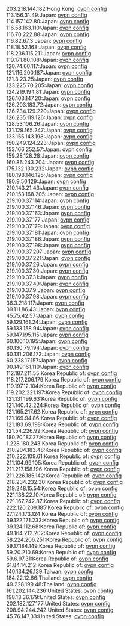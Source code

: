 203.218.144.182:Hong Kong: [ovpn config](vpn/203_218_144_182.ovpn)  
113.156.31.49:Japan: [ovpn config](vpn/113_156_31_49.ovpn)  
114.157.142.80:Japan: [ovpn config](vpn/114_157_142_80.ovpn)  
116.58.163.110:Japan: [ovpn config](vpn/116_58_163_110.ovpn)  
116.70.222.88:Japan: [ovpn config](vpn/116_70_222_88.ovpn)  
116.82.67.3:Japan: [ovpn config](vpn/116_82_67_3.ovpn)  
118.18.52.168:Japan: [ovpn config](vpn/118_18_52_168.ovpn)  
118.236.115.211:Japan: [ovpn config](vpn/118_236_115_211.ovpn)  
119.171.80.108:Japan: [ovpn config](vpn/119_171_80_108.ovpn)  
120.74.60.117:Japan: [ovpn config](vpn/120_74_60_117.ovpn)  
121.116.200.187:Japan: [ovpn config](vpn/121_116_200_187.ovpn)  
121.3.23.25:Japan: [ovpn config](vpn/121_3_23_25.ovpn)  
123.225.70.205:Japan: [ovpn config](vpn/123_225_70_205.ovpn)  
124.219.194.81:Japan: [ovpn config](vpn/124_219_194_81.ovpn)  
126.103.147.20:Japan: [ovpn config](vpn/126_103_147_20.ovpn)  
126.203.183.72:Japan: [ovpn config](vpn/126_203_183_72.ovpn)  
126.234.129.220:Japan: [ovpn config](vpn/126_234_129_220.ovpn)  
126.235.119.126:Japan: [ovpn config](vpn/126_235_119_126.ovpn)  
128.53.106.26:Japan: [ovpn config](vpn/128_53_106_26.ovpn)  
131.129.165.247:Japan: [ovpn config](vpn/131_129_165_247.ovpn)  
133.155.143.198:Japan: [ovpn config](vpn/133_155_143_198.ovpn)  
150.249.124.223:Japan: [ovpn config](vpn/150_249_124_223.ovpn)  
153.166.252.57:Japan: [ovpn config](vpn/153_166_252_57.ovpn)  
159.28.128.28:Japan: [ovpn config](vpn/159_28_128_28.ovpn)  
160.86.243.204:Japan: [ovpn config](vpn/160_86_243_204.ovpn)  
175.132.130.232:Japan: [ovpn config](vpn/175_132_130_232.ovpn)  
180.198.146.125:Japan: [ovpn config](vpn/180_198_146_125.ovpn)  
180.9.50.129:Japan: [ovpn config](vpn/180_9_50_129.ovpn)  
210.143.21.43:Japan: [ovpn config](vpn/210_143_21_43.ovpn)  
210.153.168.205:Japan: [ovpn config](vpn/210_153_168_205.ovpn)  
219.100.37.114:Japan: [ovpn config](vpn/219_100_37_114.ovpn)  
219.100.37.146:Japan: [ovpn config](vpn/219_100_37_146.ovpn)  
219.100.37.163:Japan: [ovpn config](vpn/219_100_37_163.ovpn)  
219.100.37.177:Japan: [ovpn config](vpn/219_100_37_177.ovpn)  
219.100.37.179:Japan: [ovpn config](vpn/219_100_37_179.ovpn)  
219.100.37.181:Japan: [ovpn config](vpn/219_100_37_181.ovpn)  
219.100.37.186:Japan: [ovpn config](vpn/219_100_37_186.ovpn)  
219.100.37.198:Japan: [ovpn config](vpn/219_100_37_198.ovpn)  
219.100.37.207:Japan: [ovpn config](vpn/219_100_37_207.ovpn)  
219.100.37.221:Japan: [ovpn config](vpn/219_100_37_221.ovpn)  
219.100.37.26:Japan: [ovpn config](vpn/219_100_37_26.ovpn)  
219.100.37.30:Japan: [ovpn config](vpn/219_100_37_30.ovpn)  
219.100.37.31:Japan: [ovpn config](vpn/219_100_37_31.ovpn)  
219.100.37.49:Japan: [ovpn config](vpn/219_100_37_49.ovpn)  
219.100.37.9:Japan: [ovpn config](vpn/219_100_37_9.ovpn)  
219.100.37.98:Japan: [ovpn config](vpn/219_100_37_98.ovpn)  
36.3.218.117:Japan: [ovpn config](vpn/36_3_218_117.ovpn)  
39.111.86.43:Japan: [ovpn config](vpn/39_111_86_43.ovpn)  
45.75.42.57:Japan: [ovpn config](vpn/45_75_42_57.ovpn)  
59.129.161.24:Japan: [ovpn config](vpn/59_129_161_24.ovpn)  
59.133.158.94:Japan: [ovpn config](vpn/59_133_158_94.ovpn)  
59.147.195.115:Japan: [ovpn config](vpn/59_147_195_115.ovpn)  
60.100.10.195:Japan: [ovpn config](vpn/60_100_10_195.ovpn)  
60.130.79.194:Japan: [ovpn config](vpn/60_130_79_194.ovpn)  
60.131.206.172:Japan: [ovpn config](vpn/60_131_206_172.ovpn)  
60.238.17.157:Japan: [ovpn config](vpn/60_238_17_157.ovpn)  
90.149.161.110:Japan: [ovpn config](vpn/90_149_161_110.ovpn)  
112.187.211.55:Korea Republic of: [ovpn config](vpn/112_187_211_55.ovpn)  
118.217.206.179:Korea Republic of: [ovpn config](vpn/118_217_206_179.ovpn)  
119.197.12.104:Korea Republic of: [ovpn config](vpn/119_197_12_104.ovpn)  
119.202.221.197:Korea Republic of: [ovpn config](vpn/119_202_221_197.ovpn)  
121.131.199.63:Korea Republic of: [ovpn config](vpn/121_131_199_63.ovpn)  
121.140.42.224:Korea Republic of: [ovpn config](vpn/121_140_42_224.ovpn)  
121.165.217.62:Korea Republic of: [ovpn config](vpn/121_165_217_62.ovpn)  
121.169.94.86:Korea Republic of: [ovpn config](vpn/121_169_94_86.ovpn)  
121.183.69.198:Korea Republic of: [ovpn config](vpn/121_183_69_198.ovpn)  
121.54.226.99:Korea Republic of: [ovpn config](vpn/121_54_226_99.ovpn)  
180.70.187.27:Korea Republic of: [ovpn config](vpn/180_70_187_27.ovpn)  
1.228.180.243:Korea Republic of: [ovpn config](vpn/1_228_180_243.ovpn)  
210.204.183.48:Korea Republic of: [ovpn config](vpn/210_204_183_48.ovpn)  
210.222.109.61:Korea Republic of: [ovpn config](vpn/210_222_109_61.ovpn)  
211.104.99.105:Korea Republic of: [ovpn config](vpn/211_104_99_105.ovpn)  
211.217.158.196:Korea Republic of: [ovpn config](vpn/211_217_158_196.ovpn)  
211.226.185.142:Korea Republic of: [ovpn config](vpn/211_226_185_142.ovpn)  
218.234.232.30:Korea Republic of: [ovpn config](vpn/218_234_232_30.ovpn)  
219.248.15.54:Korea Republic of: [ovpn config](vpn/219_248_15_54.ovpn)  
221.138.22.10:Korea Republic of: [ovpn config](vpn/221_138_22_10.ovpn)  
221.167.242.87:Korea Republic of: [ovpn config](vpn/221_167_242_87.ovpn)  
222.120.209.185:Korea Republic of: [ovpn config](vpn/222_120_209_185.ovpn)  
27.124.173.124:Korea Republic of: [ovpn config](vpn/27_124_173_124.ovpn)  
39.122.171.233:Korea Republic of: [ovpn config](vpn/39_122_171_233.ovpn)  
39.124.112.68:Korea Republic of: [ovpn config](vpn/39_124_112_68.ovpn)  
49.164.212.202:Korea Republic of: [ovpn config](vpn/49_164_212_202.ovpn)  
58.224.206.251:Korea Republic of: [ovpn config](vpn/58_224_206_251.ovpn)  
59.17.184.149:Korea Republic of: [ovpn config](vpn/59_17_184_149.ovpn)  
59.20.210.69:Korea Republic of: [ovpn config](vpn/59_20_210_69.ovpn)  
59.6.97.31:Korea Republic of: [ovpn config](vpn/59_6_97_31.ovpn)  
61.84.14.212:Korea Republic of: [ovpn config](vpn/61_84_14_212.ovpn)  
140.134.26.139:Taiwan: [ovpn config](vpn/140_134_26_139.ovpn)  
184.22.12.66:Thailand: [ovpn config](vpn/184_22_12_66.ovpn)  
49.228.199.48:Thailand: [ovpn config](vpn/49_228_199_48.ovpn)  
161.202.144.236:United States: [ovpn config](vpn/161_202_144_236.ovpn)  
198.13.36.179:United States: [ovpn config](vpn/198_13_36_179.ovpn)  
202.182.127.177:United States: [ovpn config](vpn/202_182_127_177.ovpn)  
208.94.244.242:United States: [ovpn config](vpn/208_94_244_242.ovpn)  
45.76.147.33:United States: [ovpn config](vpn/45_76_147_33.ovpn)  

